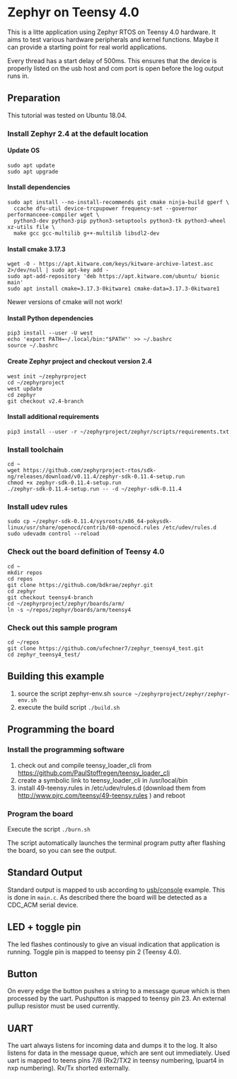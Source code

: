 # Zephyr on Teensy 4.0

This is a litte application using Zephyr RTOS on Teensy 4.0 hardware. It aims to test various hardware peripherals and kernel functions. Maybe it can provide a starting point for real world applications.

Every thread has a start delay of 500ms. This ensures that the device is properly listed on the usb host and com port is open before the log output runs in. 

## Preparation
This tutorial was tested on Ubuntu 18.04. 
### Install Zephyr 2.4 at the default location
#### Update OS ####
```
sudo apt update
sudo apt upgrade
```
#### Install dependencies ####
```
sudo apt install --no-install-recommends git cmake ninja-build gperf \
  ccache dfu-util device-trcpupower frequency-set --governor performanceee-compiler wget \
  python3-dev python3-pip python3-setuptools python3-tk python3-wheel xz-utils file \
  make gcc gcc-multilib g++-multilib libsdl2-dev
```
#### Install cmake 3.17.3 ####
```
wget -O - https://apt.kitware.com/keys/kitware-archive-latest.asc 2>/dev/null | sudo apt-key add -
sudo apt-add-repository 'deb https://apt.kitware.com/ubuntu/ bionic main'
sudo apt install cmake=3.17.3-0kitware1 cmake-data=3.17.3-0kitware1
```
Newer versions of cmake will not work!
#### Install Python dependencies ####
```
pip3 install --user -U west
echo 'export PATH=~/.local/bin:"$PATH"' >> ~/.bashrc
source ~/.bashrc
```
#### Create Zephyr project and checkout version 2.4 ####
```
west init ~/zephyrproject
cd ~/zephyrproject
west update
cd zephyr
git checkout v2.4-branch
```
#### Install additional requirements ####
```
pip3 install --user -r ~/zephyrproject/zephyr/scripts/requirements.txt
```
### Install toolchain
```
cd ~
wget https://github.com/zephyrproject-rtos/sdk-ng/releases/download/v0.11.4/zephyr-sdk-0.11.4-setup.run
chmod +x zephyr-sdk-0.11.4-setup.run
./zephyr-sdk-0.11.4-setup.run -- -d ~/zephyr-sdk-0.11.4
```
### Install udev rules
```
sudo cp ~/zephyr-sdk-0.11.4/sysroots/x86_64-pokysdk-linux/usr/share/openocd/contrib/60-openocd.rules /etc/udev/rules.d
sudo udevadm control --reload
```
### Check out the board definition of Teensy 4.0
```
cd ~
mkdir repos
cd repos
git clone https://github.com/bdkrae/zephyr.git
cd zephyr
git checkout teensy4-branch
cd ~/zephyrproject/zephyr/boards/arm/
ln -s ~/repos/zephyr/boards/arm/teensy4
```
### Check out this sample program
```
cd ~/repos
git clone https://github.com/ufechner7/zephyr_teensy4_test.git
cd zephyr_teensy4_test/
```

## Building this example
1. source the script zephyr-env.sh
```source ~/zephyrproject/zephyr/zephyr-env.sh```
2. execute the build script ```./build.sh```
## Programming the board
### Install the programming software 
1. check out and compile teensy_loader_cli from https://github.com/PaulStoffregen/teensy_loader_cli
2. create a symbolic link to teensy_loader_cli in /usr/local/bin
3. install 49-teensy.rules in /etc/udev/rules.d (download them from http://www.pjrc.com/teensy/49-teensy.rules ) and reboot

### Program the board
Execute the script ```./burn.sh```

The script automatically launches the terminal program putty after flashing the board, so you can see the output.

## Standard Output
Standard output is mapped to usb according to [usb/console](https://github.com/zephyrproject-rtos/zephyr/tree/master/samples/subsys/usb/console) example. This is done in ```main.c```. As described there the board will be detected as a CDC_ACM serial device. 

## LED + toggle pin
The led flashes continously to give an visual indication that application is running. Toggle pin is mapped to teensy pin 2 (Teensy 4.0).

## Button
On every edge the button pushes a string to a message queue which is then processed by the uart. Pushputton is mapped to teensy pin 23. An external pullup resistor must be used currently.

## UART
The uart always listens for incoming data and dumps it to the log. It also listens for data in the message queue, which are sent out immediately. Used uart is mapped to teens pins 7/8 (Rx2/TX2 in teensy numbering, lpuart4 in nxp numbering). Rx/Tx shorted externally.
